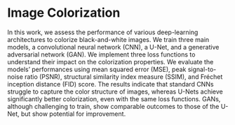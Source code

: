 # Image Colorization
In this work, we assess the performance of various deep-learning architectures to colorize black-and-white images. We train three main models, a convolutional neural network (CNN), a U-Net, and a generative adversarial network (GAN). We implement three loss functions to understand their impact on the colorization properties. We evaluate the models’ performances using mean squared error (MSE), peak signal-to-noise ratio (PSNR), structural similarity index measure (SSIM), and Fréchet inception distance (FID) score. The results indicate that standard CNNs struggle to capture the color structure of images, whereas U-Nets achieve significantly better colorization, even with the same loss functions. GANs, although challenging to train, show comparable outcomes to those of the U-Net, but show potential for improvement.